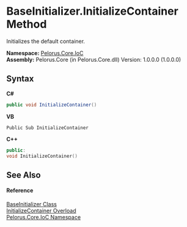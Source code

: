 # BaseInitializer.InitializeContainer Method 
 

Initializes the default container.

**Namespace:**&nbsp;<a href="D77506BC">Pelorus.Core.IoC</a><br />**Assembly:**&nbsp;Pelorus.Core (in Pelorus.Core.dll) Version: 1.0.0.0 (1.0.0.0)

## Syntax

**C#**<br />
``` C#
public void InitializeContainer()
```

**VB**<br />
``` VB
Public Sub InitializeContainer
```

**C++**<br />
``` C++
public:
void InitializeContainer()
```


## See Also


#### Reference
<a href="B90E91DD">BaseInitializer Class</a><br /><a href="7DB37BF6">InitializeContainer Overload</a><br /><a href="D77506BC">Pelorus.Core.IoC Namespace</a><br />